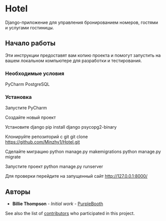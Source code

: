 # Hotel

Django-приложение для управления бронированием номеров, гостями и услугами гостиницы. 

## Начало работы

Эти инструкции предоставят вам копию проекта и помогут запустить на вашем локальном компьютере для разработки и тестирования.

### Необходимые условия

PyCharm
PostgreSQL

### Установка

Запустите PyCharm

Создайте новый проект

Установите django
pip install django psycopg2-binary

Клонируйте репозиторий с git
git clone https://github.com/Minzhy1/Hotel.git

Сделайте миграцию
python manage.py makemigrations
python manage.py migrate

Запустите проект
python manage.py runserver

Для проверки перейдите на запущенный сайт
http://127.0.0.1:8000/

## Авторы

* **Billie Thompson** - *Initial work* - [PurpleBooth](https://github.com/PurpleBooth)

See also the list of [contributors](https://github.com/your/project/contributors) who participated in this project.
